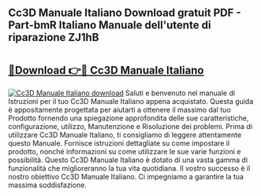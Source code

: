 ## Cc3D Manuale Italiano Download gratuit PDF - Part-bmR Italiano Manuale dell'utente di riparazione ZJ1hB

# <h2><a href="http://dfaqu0.blite.top/?on=Cc3D+Manuale+Italiano">🔗Download 👉🔴 Cc3D Manuale Italiano</a></h2>

[![Cc3D Manuale Italiano download](https://i.imgur.com/lujVjoI.png)](http://dfaqu0.blite.top/?on=Cc3D+Manuale+Italiano)
Saluti e benvenuto nel manuale di Istruzioni per il tuo Cc3D Manuale Italiano appena acquistato. Questa guida è appositamente progettata per aiutarti a ottenere il massimo dal tuo Prodotto fornendo una spiegazione approfondita delle sue caratteristiche, configurazione, utilizzo, Manutenzione e Risoluzione dei problemi. Prima di utilizzare Cc3D Manuale Italiano, ti consigliamo di leggere attentamente questo Manuale. Fornisce istruzioni dettagliate su come impostare il prodotto, nonché informazioni su come utilizzare le sue varie funzioni e possibilità. Questo Cc3D Manuale Italiano è dotato di una vasta gamma di funzionalità che miglioreranno la tua vita quotidiana. Il vostro successo è il nostro obiettivo Cc3D Manuale Italiano. Ci impegniamo a garantire la tua massima soddisfazione.
